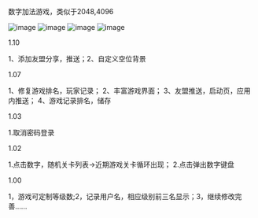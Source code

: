 数字加法游戏，类似于2048,4096

![image](https://github.com/xushiyou23/2020/blob/master/ShowImage/2020g.gif)
![image](https://github.com/xushiyou23/2020/blob/master/ShowImage/51327852-6D58-4669-ABCB-8C8013558CFB.png)
![image](https://github.com/xushiyou23/2020/blob/master/ShowImage/0C19694E-B9BE-4121-B7FE-77189886C187.png)
![image](https://github.com/xushiyou23/2020/blob/master/ShowImage/6137CC9A-69B1-4225-A388-250F64BF6AA3.png)

1.10

1、添加友盟分享，推送；2、自定义空位背景

1.07

1、修复游戏排名，玩家记录； 2、丰富游戏界面； 3、友盟推送，启动页，应用内推送； 4、游戏记录排名，储存


1.03

1.取消密码登录


1.02

1.点击数字，随机关卡列表->近期游戏关卡循环出现；  2.点击弹出数字键盘


1.00

1，游戏可定制等级数;2，记录用户名，相应级别前三名显示；3，继续修改完善......
